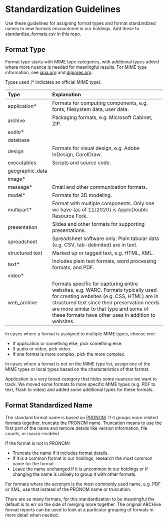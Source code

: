﻿# Standardization Guidelines

Use these guidelines for assigning format types and format standardized names to new formats encountered in our holdings. 
Add these to standardize_formats.csv in this repo.


## Format Type
Format type starts with MIME type categories, with additional types added where more nuance is needed for meaningful results. 
For MIME type information, see [iana.org](https://www.iana.org/assignments/media-types/media-types.xhtml) 
and [digipres.org](https://www.digipres.org/formats/mime-types/).
 
Types used (* indicates an official MIME type):

| Type            | Explanation                                                                                                                                                                                                                                                                     |
|:----------------|:--------------------------------------------------------------------------------------------------------------------------------------------------------------------------------------------------------------------------------------------------------------------------------|
| application*    | Formats for computing components, e.g. fonts, filesystem data, user data.                                                                                                                                                                                                       |
| archive         | Packaging formats, e.g. Microsoft Cabinet, ZIP.                                                                                                                                                                                                                                 |
| audio*          ||                                                                                                                                                                                                                                                                                 |
| database        ||                                                                                                                                                                                                                                                                                 |
| design          | Formats for visual design, e.g. Adobe InDesign, CorelDraw.                                                                                                                                                                                                                      |
| executables     | Scripts and source code.                                                                                                                                                                                                                                                        |
| geographic_data ||                                                                                                                                                                                                                                                                                 |
| image*          ||                                                                                                                                                                                                                                                                                 |
| message*        | Email and other communication formats.                                                                                                                                                                                                                                          |
| model*          | Formats for 3D modeling.                                                                                                                                                                                                                                                        |
| multipart*      | Format with multiple components. Only one we have (as of 11/2020) is AppleDouble Resource Fork.                                                                                                                                                                                 |
| presentation    | Slides and other formats for supporting presentations.                                                                                                                                                                                                                          |
| spreadsheet     | Spreadsheet software only. Plain tabular data (e.g. CSV, tab-delimited) are in text.                                                                                                                                                                                            |
| structured text | Marked up or tagged text, e.g. HTML, XML.                                                                                                                                                                                                                                       |
| text*           | Includes plain text formats, word processing formats, and PDF.                                                                                                                                                                                                                  |
| video*          ||                                                                                                                                                                                                                                                                                 |
| web_archive     | Formats specific for capturing entire websites, e.g. WARC. Formats typically used for creating websites (e.g. CSS, HTML) are in structured text since their preservation needs are more similar to that type and some of these formats have other uses in addition to websites. |

In cases where a format is assigned to multiple MIME types, choose one:
* If application or something else, pick something else.
* If audio or video, pick video.
* If one format is more complex, pick the more complex.

In cases where a format is not on the MIME type list, assign one of the MIME types or local types based on the characteristics of that format.

Application is a very broad category that hides some nuances we want to track. 
We moved some formats to more specific MIME types (e.g. PDF to text, Flash to video) and added some additional types for these formats.

## Format Standardized Name
The standard format name is based on [PRONOM](https://www.nationalarchives.gov.uk/PRONOM/). 
If it groups more related formats together, truncate the PRONOM name. 
Truncation means to use the first part of the name and remove details like version information, file counts, or macro-enabled.

If the format is not in PRONOM:
* Truncate the name if it includes format details.
* If it is a common format in our holdings, research the most common name for the format.
* Leave the name unchanged if it is uncommon in our holdings or if changing the name is unlikely to group it with other formats.

For formats where the acronym is the most commonly used name, e.g. PDF or XML, use that instead of the PRONOM name or truncation.

There are so many formats, for this standardization to be meaningful the default is to err on the side of merging more together. 
The original ARCHive format reports can be used to look at a particular grouping of formats in more detail when needed.